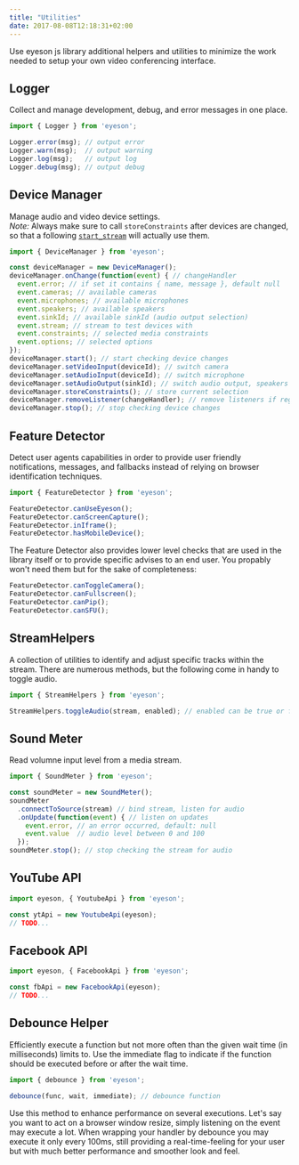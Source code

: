 ```yaml
---
title: "Utilities"
date: 2017-08-08T12:18:31+02:00
---
```


Use eyeson js library additional helpers and utilities to minimize the work
needed to setup your own video conferencing interface.

## Logger

Collect and manage development, debug, and error messages in one place.

```JavaScript
import { Logger } from 'eyeson';

Logger.error(msg); // output error
Logger.warn(msg);  // output warning
Logger.log(msg);   // output log
Logger.debug(msg); // output debug
```

## Device Manager

Manage audio and video device settings.\
_Note:_ Always make sure to call `storeConstraints` after devices are changed, so that
a following [`start_stream`](/events/#start_stream) will actually use them.

```JavaScript
import { DeviceManager } from 'eyeson';

const deviceManager = new DeviceManager();
deviceManager.onChange(function(event) { // changeHandler
  event.error; // if set it contains { name, message }, default null
  event.cameras; // available cameras
  event.microphones; // available microphones
  event.speakers; // available speakers
  event.sinkId; // available sinkId (audio output selection)
  event.stream; // stream to test devices with
  event.constraints; // selected media constraints
  event.options; // selected options
});
deviceManager.start(); // start checking device changes
deviceManager.setVideoInput(deviceId); // switch camera
deviceManager.setAudioInput(deviceId); // switch microphone
deviceManager.setAudioOutput(sinkId); // switch audio output, speakers
deviceManager.storeConstraints(); // store current selection
deviceManager.removeListener(changeHandler); // remove listeners if registered via onChange
deviceManager.stop(); // stop checking device changes
```

## Feature Detector

Detect user agents capabilities in order to provide user friendly
notifications, messages, and fallbacks instead of relying on browser
identification techniques.

```JavaScript
import { FeatureDetector } from 'eyeson';

FeatureDetector.canUseEyeson();
FeatureDetector.canScreenCapture();
FeatureDetector.inIframe();
FeatureDetector.hasMobileDevice();
```

The Feature Detector also provides lower level checks that are used in the
library itself or to provide specific advises to an end user. You propably
won't need them but for the sake of completeness:

```JavaScript
FeatureDetector.canToggleCamera();
FeatureDetector.canFullscreen();
FeatureDetector.canPip();
FeatureDetector.canSFU();
```

## StreamHelpers

A collection of utilities to identify and adjust specific tracks within the stream.
There are numerous methods, but the following come in handy to toggle audio.

```JavaScript
import { StreamHelpers } from 'eyeson';

StreamHelpers.toggleAudio(stream, enabled); // enabled can be true or false
```

## Sound Meter

Read volumne input level from a media stream.

```JavaScript
import { SoundMeter } from 'eyeson';

const soundMeter = new SoundMeter();
soundMeter
  .connectToSource(stream) // bind stream, listen for audio
  .onUpdate(function(event) { // listen on updates
    event.error, // an error occurred, default: null
    event.value  // audio level between 0 and 100
  });
soundMeter.stop(); // stop checking the stream for audio
```

## YouTube API

```JavaScript
import eyeson, { YoutubeApi } from 'eyeson';

const ytApi = new YoutubeApi(eyeson);
// TODO...
```

## Facebook API

```JavaScript
import eyeson, { FacebookApi } from 'eyeson';

const fbApi = new FacebookApi(eyeson);
// TODO...
```

## Debounce Helper

Efficiently execute a function but not more often than the given wait time (in
milliseconds) limits to. Use the immediate flag to indicate if the function
should be executed before or after the wait time.

```JavaScript
import { debounce } from 'eyeson';

debounce(func, wait, immediate); // debounce function
```

Use this method to enhance performance on several executions. Let's say you
want to act on a browser window resize, simply listening on the event may
execute a lot. When wrapping your handler by debounce you may execute it
only every 100ms, still providing a real-time-feeling for your user but with
much better performance and smoother look and feel.
